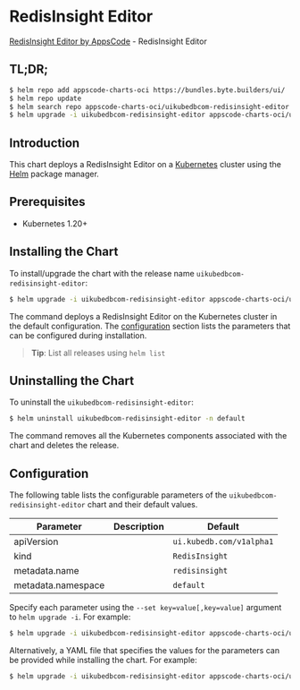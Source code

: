 # RedisInsight Editor

[RedisInsight Editor by AppsCode](https://appscode.com) - RedisInsight Editor

## TL;DR;

```bash
$ helm repo add appscode-charts-oci https://bundles.byte.builders/ui/
$ helm repo update
$ helm search repo appscode-charts-oci/uikubedbcom-redisinsight-editor --version=v0.5.0
$ helm upgrade -i uikubedbcom-redisinsight-editor appscode-charts-oci/uikubedbcom-redisinsight-editor -n default --create-namespace --version=v0.5.0
```

## Introduction

This chart deploys a RedisInsight Editor on a [Kubernetes](http://kubernetes.io) cluster using the [Helm](https://helm.sh) package manager.

## Prerequisites

- Kubernetes 1.20+

## Installing the Chart

To install/upgrade the chart with the release name `uikubedbcom-redisinsight-editor`:

```bash
$ helm upgrade -i uikubedbcom-redisinsight-editor appscode-charts-oci/uikubedbcom-redisinsight-editor -n default --create-namespace --version=v0.5.0
```

The command deploys a RedisInsight Editor on the Kubernetes cluster in the default configuration. The [configuration](#configuration) section lists the parameters that can be configured during installation.

> **Tip**: List all releases using `helm list`

## Uninstalling the Chart

To uninstall the `uikubedbcom-redisinsight-editor`:

```bash
$ helm uninstall uikubedbcom-redisinsight-editor -n default
```

The command removes all the Kubernetes components associated with the chart and deletes the release.

## Configuration

The following table lists the configurable parameters of the `uikubedbcom-redisinsight-editor` chart and their default values.

|     Parameter      | Description |               Default               |
|--------------------|-------------|-------------------------------------|
| apiVersion         |             | <code>ui.kubedb.com/v1alpha1</code> |
| kind               |             | <code>RedisInsight</code>           |
| metadata.name      |             | <code>redisinsight</code>           |
| metadata.namespace |             | <code>default</code>                |


Specify each parameter using the `--set key=value[,key=value]` argument to `helm upgrade -i`. For example:

```bash
$ helm upgrade -i uikubedbcom-redisinsight-editor appscode-charts-oci/uikubedbcom-redisinsight-editor -n default --create-namespace --version=v0.5.0 --set apiVersion=ui.kubedb.com/v1alpha1
```

Alternatively, a YAML file that specifies the values for the parameters can be provided while
installing the chart. For example:

```bash
$ helm upgrade -i uikubedbcom-redisinsight-editor appscode-charts-oci/uikubedbcom-redisinsight-editor -n default --create-namespace --version=v0.5.0 --values values.yaml
```
